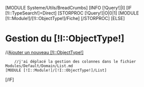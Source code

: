 
[MODULE Systeme/Utils/BreadCrumbs]
[INFO [!Query!]|I]
[IF [!I::TypeSearch!]=Direct]
    [STORPROC [!Query!]|O|0|1]
        [MODULE [!I::Module!]/[!I::ObjectType!]/Fiche]
    [/STORPROC]
[ELSE]
<div class="row">
    <div class="col-md-8">
        <h1>Gestion du [!I::ObjectType!]</h1>
    </div>
    <div class="col-md-4">
        //<a class="btn btn-success btn-block btn-lg" href="/[!Sys::CurrentMenu::Url!]/Ajouter">Ajouter un nouveau [!I::ObjectType!]</a>
    </div>
</div>
        
        //j'ai déplacé la gestion des colonnes dans le fichier Modules/Default/Domain/List.md
    [MODULE [!I::Module!]/[!I::ObjectType!]/List]
[/IF]